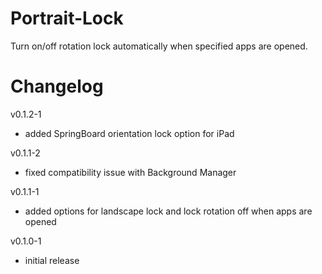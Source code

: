 Portrait-Lock
=============

Turn on/off rotation lock automatically when specified apps are opened.

Changelog
=========
v0.1.2-1
- added SpringBoard orientation lock option for iPad

v0.1.1-2
- fixed compatibility issue with Background Manager

v0.1.1-1
- added options for landscape lock and lock rotation off when apps are opened

v0.1.0-1
- initial release

